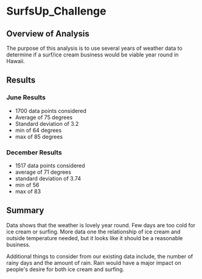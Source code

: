 # SurfsUp_Challenge
 
## Overview of Analysis
The purpose of this analysis is to use several years of weather data to determine if a surf/ice cream business would be viable year round in Hawaii.

## Results

### June Results
- 1700 data points considered 
- Average of 75 degrees
- Standard deviation of 3.2
- min of 64 degrees
- max of 85 degrees

### December Results
- 1517 data points considered 
- average of 71 degrees
- standard deviation of 3.74
- min of 56
- max of 83

## Summary

Data shows that the weather is lovely year round.  Few days are too cold for ice cream or surfing.  More data one the relationship of ice cream and outside temperature needed, but it looks like it should be a reasonable business.

Additional things to consider from our existing data include, the number of rainy days and the amount of rain.  Rain would have a major impact on people's desire for both ice cream and surfing.